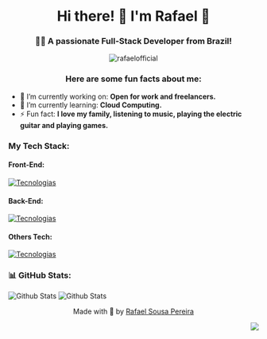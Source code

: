 <h1 align="center">Hi there! 👋 I'm Rafael 🚀</h1>
<h3 align="center">👨‍💻 A passionate Full-Stack Developer from Brazil!</h3>

<p align="center"> <img src="https://komarev.com/ghpvc/?username=rafaelofficial22&label=Profile%20views&color=0e75b6&style=flat" alt="rafaelofficial" /></p>

### <p align="center"> **Here are some fun facts about me:**</p>

- 🔭 I’m currently working on: **Open for work and freelancers.**
- 🌱 I’m currently learning: **Cloud Computing.**
- ⚡  Fun fact: **I love my family, listening to music, playing the electric guitar and playing games.**

### My Tech Stack:

#### Front-End:
[![Tecnologias](https://skills.thijs.gg/icons?i=html,css,js,react,figma,styledcomponents,bootstrap)](https://skills.thijs.gg)<br /> 

#### Back-End:
[![Tecnologias](https://skills.thijs.gg/icons?i=java,spring,nodejs,mysql,postgresql,sqlite,mongo)](https://skills.thijs.gg)

#### Others Tech:
[![Tecnologias](https://skills.thijs.gg/icons?i=git,github,docker,aws,heroku,netlify,vercel)](https://skills.thijs.gg)

### 📊 GitHub Stats:
![Github Stats](https://github-readme-stats.vercel.app/api/top-langs/?username=rafaelsousapereira&theme=gotham&hide_border=true&include_all_commits=true&count_private=false&layout=compact) ![Github Stats](https://github-readme-stats.vercel.app/api?username=rafaelsousapereira&theme=gotham&hide_border=true)
<p align="center">Made with 💜 by <a href="https://github.com/rafaelsousapereira"</a>Rafael Sousa Pereira</p>
<p align="right"> <img src="https://img.shields.io/badge/Made%20with-Markdown-1f425f.svg"></p>
